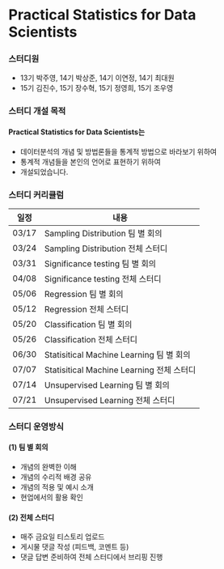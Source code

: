# Practical Statistics for Data Scientists

### 스터디원
* 13기 박주영, 14기 박상준, 14기 이연정, 14기 최대원
* 15기 김진수, 15기 장수혁, 15기 정영희, 15기 조우영

### 스터디 개설 목적
#### Practical Statistics for Data Scientists는 
* 데이터분석의 개념 및 방법론들을 통계적 방법으로 바라보기 위하여  
* 통계적 개념들을 본인의 언어로 표현하기 위하여 
* 개설되었습니다.

### 스터디 커리큘럼
|일정|내용|
|---|---|
|03/17|Sampling Distribution 팀 별 회의|
|03/24|Sampling Distribution 전체 스터디|
|03/31|Significance testing 팀 별 회의|
|04/08|Significance testing 전체 스터디|
|05/06|Regression 팀 별 회의|
|05/12|Regression 전체 스터디|
|05/20|Classification 팀 별 회의|
|05/26|Classification 전체 스터디|
|06/30|Statisitical Machine Learning 팀 별 회의|
|07/07|Statisitical Machine Learning 전체 스터디|
|07/14|Unsupervised Learning 팀 별 회의|
|07/21|Unsupervised Learning 전체 스터디|

### 스터디 운영방식
#### (1) 팀 별 회의
* 개념의 완벽한 이해
* 개념의 수리적 배경 공유
* 개념의 적용 및 예시 소개
* 현업에서의 활용 확인

#### (2) 전체 스터디
* 매주 금요일 티스토리 업로드
* 게시물 댓글 작성 (피드백, 코멘트 등)
* 댓글 답변 준비하여 전체 스터디에서 브리핑 진행

